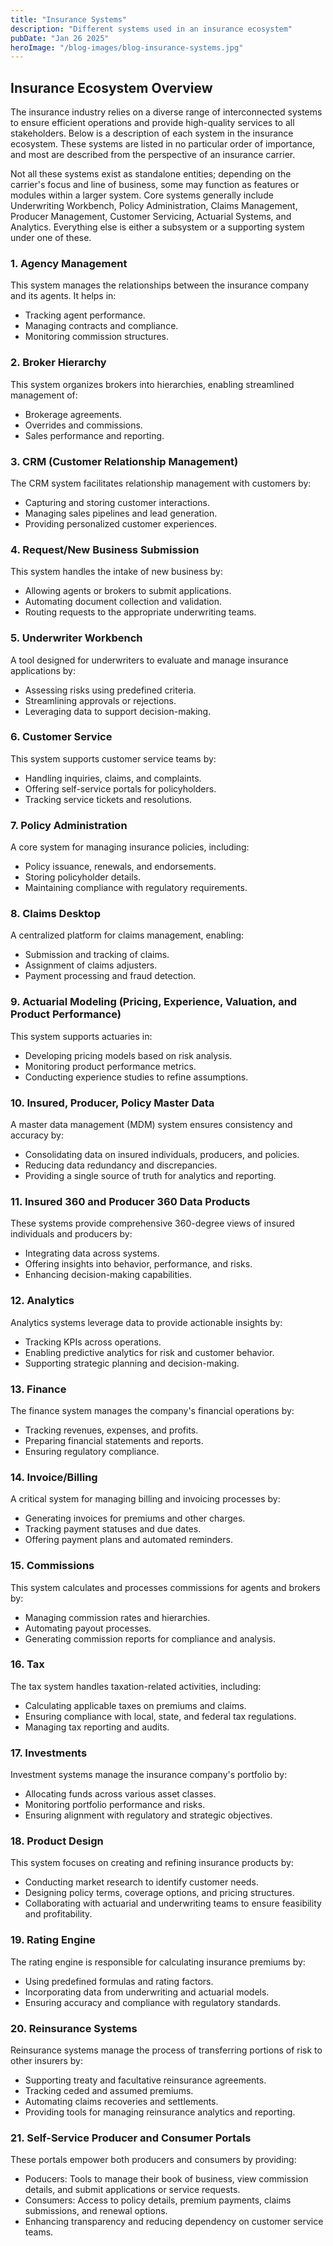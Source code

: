 ```yaml
---
title: "Insurance Systems"
description: "Different systems used in an insurance ecosystem"
pubDate: "Jan 26 2025"
heroImage: "/blog-images/blog-insurance-systems.jpg"
---
```


## Insurance Ecosystem Overview

The insurance industry relies on a diverse range of interconnected systems to ensure efficient operations and provide high-quality services to all stakeholders. Below is a description of each system in the insurance ecosystem. These systems are listed in no particular order of importance, and most are described from the perspective of an insurance carrier.

Not all these systems exist as standalone entities; depending on the carrier's focus and line of business, some may function as features or modules within a larger system. Core systems generally include Underwriting Workbench, Policy Administration, Claims Management, Producer Management, Customer Servicing, Actuarial Systems, and Analytics. Everything else is either a subsystem or a supporting system under one of these.

### 1. Agency Management

This system manages the relationships between the insurance company and its agents. It helps in:

- Tracking agent performance.
- Managing contracts and compliance.
- Monitoring commission structures.

### 2. Broker Hierarchy

This system organizes brokers into hierarchies, enabling streamlined management of:

- Brokerage agreements.
- Overrides and commissions.
- Sales performance and reporting.

### 3. CRM (Customer Relationship Management)

The CRM system facilitates relationship management with customers by:

- Capturing and storing customer interactions.
- Managing sales pipelines and lead generation.
- Providing personalized customer experiences.

### 4. Request/New Business Submission

This system handles the intake of new business by:

- Allowing agents or brokers to submit applications.
- Automating document collection and validation.
- Routing requests to the appropriate underwriting teams.

### 5. Underwriter Workbench

A tool designed for underwriters to evaluate and manage insurance applications by:

- Assessing risks using predefined criteria.
- Streamlining approvals or rejections.
- Leveraging data to support decision-making.

### 6. Customer Service

This system supports customer service teams by:

- Handling inquiries, claims, and complaints.
- Offering self-service portals for policyholders.
- Tracking service tickets and resolutions.

### 7. Policy Administration

A core system for managing insurance policies, including:

- Policy issuance, renewals, and endorsements.
- Storing policyholder details.
- Maintaining compliance with regulatory requirements.

### 8. Claims Desktop

A centralized platform for claims management, enabling:

- Submission and tracking of claims.
- Assignment of claims adjusters.
- Payment processing and fraud detection.

### 9. Actuarial Modeling (Pricing, Experience, Valuation, and Product Performance)

This system supports actuaries in:

- Developing pricing models based on risk analysis.
- Monitoring product performance metrics.
- Conducting experience studies to refine assumptions.

### 10. Insured, Producer, Policy Master Data

A master data management (MDM) system ensures consistency and accuracy by:

- Consolidating data on insured individuals, producers, and policies.
- Reducing data redundancy and discrepancies.
- Providing a single source of truth for analytics and reporting.

### 11. Insured 360 and Producer 360 Data Products

These systems provide comprehensive 360-degree views of insured individuals and producers by:

- Integrating data across systems.
- Offering insights into behavior, performance, and risks.
- Enhancing decision-making capabilities.

### 12. Analytics

Analytics systems leverage data to provide actionable insights by:

- Tracking KPIs across operations.
- Enabling predictive analytics for risk and customer behavior.
- Supporting strategic planning and decision-making.

### 13. Finance

The finance system manages the company's financial operations by:

- Tracking revenues, expenses, and profits.
- Preparing financial statements and reports.
- Ensuring regulatory compliance.

### 14. Invoice/Billing

A critical system for managing billing and invoicing processes by:

- Generating invoices for premiums and other charges.
- Tracking payment statuses and due dates.
- Offering payment plans and automated reminders.

### 15. Commissions

This system calculates and processes commissions for agents and brokers by:

- Managing commission rates and hierarchies.
- Automating payout processes.
- Generating commission reports for compliance and analysis.

### 16. Tax

The tax system handles taxation-related activities, including:

- Calculating applicable taxes on premiums and claims.
- Ensuring compliance with local, state, and federal tax regulations.
- Managing tax reporting and audits.

### 17. Investments

Investment systems manage the insurance company's portfolio by:

- Allocating funds across various asset classes.
- Monitoring portfolio performance and risks.
- Ensuring alignment with regulatory and strategic objectives.

### 18. Product Design

This system focuses on creating and refining insurance products by:

- Conducting market research to identify customer needs.
- Designing policy terms, coverage options, and pricing structures.
- Collaborating with actuarial and underwriting teams to ensure feasibility and profitability.

### 19. Rating Engine

The rating engine is responsible for calculating insurance premiums by:

- Using predefined formulas and rating factors.
- Incorporating data from underwriting and actuarial models.
- Ensuring accuracy and compliance with regulatory standards.

### 20. Reinsurance Systems

Reinsurance systems manage the process of transferring portions of risk to other insurers by:

- Supporting treaty and facultative reinsurance agreements.
- Tracking ceded and assumed premiums.
- Automating claims recoveries and settlements.
- Providing tools for managing reinsurance analytics and reporting.

### 21. Self-Service Producer and Consumer Portals

These portals empower both producers and consumers by providing:

- Poducers: Tools to manage their book of business, view commission details, and submit applications or service requests.
- Consumers: Access to policy details, premium payments, claims submissions, and renewal options.
- Enhancing transparency and reducing dependency on customer service teams.





